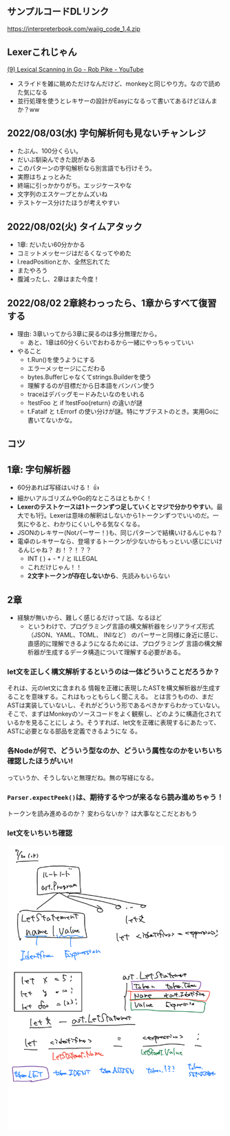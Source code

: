 ## サンプルコードDLリンク

https://interpreterbook.com/waiig_code_1.4.zip

## Lexerこれじゃん

[(9) Lexical Scanning in Go - Rob Pike - YouTube](https://www.youtube.com/watch?v=HxaD_trXwRE&ab_channel=GoogleFOSSSydney)

- スライドを雑に眺めただけなんだけど、monkeyと同じやり方。なので読めた気になる
- 並行処理を使うとレキサーの設計がEasyになるって書いてあるけどほんまか？ww

## 2022/08/03(水) 字句解析何も見ないチャンレジ

- たぶん、100分くらい。
- だいぶ馴染んできた説がある
- このパターンの字句解析なら別言語でも行けそう。
- 実際はちょっとみた
- 終端に引っかかりがち。エッジケースやな
- 文字列のエスケープとかムズいね
- テストケース分けたほうが考えやすい

## 2022/08/02(火) タイムアタック

- 1章: だいたい60分かかる
- コミットメッセージはだるくなってやめた
- l.readPositionとか、全然忘れてた
- またやろう
- 腹減ったし、2章はまた今度！

## 2022/08/02 2章終わっったら、1章からすべて復習する

- 理由: 3章いってから3章に戻るのは多分無理だから。
  - あと、1章は60分くらいでおわるから一緒にやっちゃっていい
- やること
  - t.Run()を使うようにする
  - エラーメッセージにこだわる
  - bytes.Bufferじゃなくてstrings.Builderを使う
  - 理解するのが目標だから日本語をバンバン使う
  - traceはデバッグモードみたいなのをいれる
  - !testFoo と if !testFoo{return} の違いが謎
  - t.Fatalf と t.Errorf の使い分けが謎。特にサブテストのとき。実用Goに書いてないかな。

## コツ

## 1章: 字句解析器

- 60分あれば写経はいける！ 👍
- 細かいアルゴリズムやGo的なところはともかく！
- **Lexerのテストケースは1トークンずつ足していくとマジで分かりやすい**。最大でも1行。Lexerは意味の解釈はしないから1トークンずつでいいのだ。一気にやると、わかりにくいしやる気なくなる。
- JSONのレキサー(Notパーサー！)も、同じパターンで結構いけるんじゃね？
- 電卓のレキサーなら、登場するトークンが少ないからもっといい感じにいけるんじゃね？ お！？！？？
  - INT ( ) + - * / と ILLEGAL
  - これだけじゃん！！
  - **2文字トークンが存在しないから**、先読みもいらない

## 2章

- 経験が無いから、難しく感じるだけって話、なるほど
  - というわけで、プログラミング言語の構文解析器をシリアライズ形式（JSON、YAML、TOML、 INIなど） のパーサーと同様に身近に感じ、直感的に理解できるようになるためには、プログラミング
    言語の構文解析器が生成するデータ構造について理解する必要がある。

### let文を正しく構文解析するというのは一体どういうことだろうか？

それは、元のlet文に含まれる 情報を正確に表現したASTを構文解析器が生成することを意味する。これはもっともらしく聞こえる。 とは言うものの、まだASTは実装していないし、それがどういう形であるべきかすらわかっていない。
そこで、まずはMonkeyのソースコードをよく観察し、どのように構造化されているかを見ることにし よう。そうすれば、let文を正確に表現するにあたって、ASTに必要となる部品を定義できるようにな る。

### 各Nodeが何で、どういう型なのか、どういう属性なのかをいちいち確認したほうがいい!

っていうか、そうしないと無理だね。無の写経になる。

### `Parser.expectPeek()`は、期待するやつが来るなら読み進めちゃう！

トークンを読み進めるのか？ 変わらないか？ は大事なとこだとおもう

### let文をいちいち確認

![](2022-07-20_let文とか.png)
